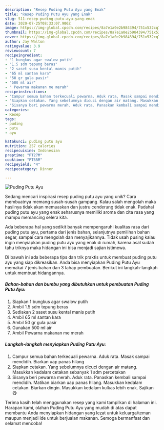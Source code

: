 ```yaml
---
description: "Resep Puding Putu Ayu yang Enak"
title: "Resep Puding Putu Ayu yang Enak"
slug: 511-resep-puding-putu-ayu-yang-enak
date: 2020-07-25T08:33:07.906Z
image: https://img-global.cpcdn.com/recipes/8a7e1a0e2b984394/751x532cq70/puding-putu-ayu-foto-resep-utama.jpg
thumbnail: https://img-global.cpcdn.com/recipes/8a7e1a0e2b984394/751x532cq70/puding-putu-ayu-foto-resep-utama.jpg
cover: https://img-global.cpcdn.com/recipes/8a7e1a0e2b984394/751x532cq70/puding-putu-ayu-foto-resep-utama.jpg
author: Jay Walton
ratingvalue: 3.9
reviewcount: 7
recipeingredient:
- "1 bungkus agar swalow putih"
- "1.5 sdm tepung beras"
- "2 saset susu kental manis putih"
- "65 ml santan kara"
- "50 gr gula pasir"
- "500 ml air"
- " Pewarna makanan me merah"
recipeinstructions:
- "Campur semua bahan terkecuali pewarna. Aduk rata. Masak sampai mendidih. Biarkan uap panas hilang"
- "Siapkan cetakan. Yang sebelumnya dicuci dengan air matang. Masukkan kedalam cetakan sebanyak 1 sdm percetakan"
- "Sisanya beri pewarna merah. Aduk rata. Panaskan kembali sampai mendidih. Matikan biarkan uap panas hilang. Masukkan kedalam cetakan. Biarkan dingin. Masukkan kedalam kulkas lebih enak. Sajikan 😋"
categories:
- Resep
tags:
- puding
- putu
- ayu

katakunci: puding putu ayu 
nutrition: 257 calories
recipecuisine: Indonesian
preptime: "PT27M"
cooktime: "PT55M"
recipeyield: "4"
recipecategory: Dinner

---
```



![Puding Putu Ayu](https://img-global.cpcdn.com/recipes/8a7e1a0e2b984394/751x532cq70/puding-putu-ayu-foto-resep-utama.jpg)

Sedang mencari inspirasi resep puding putu ayu yang unik? Cara membuatnya memang susah-susah gampang. Kalau salah mengolah maka hasilnya tidak akan memuaskan dan justru cenderung tidak enak. Padahal puding putu ayu yang enak seharusnya memiliki aroma dan cita rasa yang mampu memancing selera kita.

Ada beberapa hal yang sedikit banyak mempengaruhi kualitas rasa dari puding putu ayu, pertama dari jenis bahan, selanjutnya pemilihan bahan segar, sampai cara mengolah dan menyajikannya. Tidak usah pusing kalau ingin menyiapkan puding putu ayu yang enak di rumah, karena asal sudah tahu triknya maka hidangan ini bisa menjadi sajian istimewa.




Di bawah ini ada beberapa tips dan trik praktis untuk membuat puding putu ayu yang siap dikreasikan. Anda bisa menyiapkan Puding Putu Ayu memakai 7 jenis bahan dan 3 tahap pembuatan. Berikut ini langkah-langkah untuk membuat hidangannya.

<!--inarticleads1-->

##### Bahan-bahan dan bumbu yang dibutuhkan untuk pembuatan Puding Putu Ayu:

1. Siapkan 1 bungkus agar swalow putih
1. Ambil 1.5 sdm tepung beras
1. Sediakan 2 saset susu kental manis putih
1. Ambil 65 ml santan kara
1. Ambil 50 gr gula pasir
1. Gunakan 500 ml air
1. Ambil  Pewarna makanan me merah




<!--inarticleads2-->

##### Langkah-langkah menyiapkan Puding Putu Ayu:

1. Campur semua bahan terkecuali pewarna. Aduk rata. Masak sampai mendidih. Biarkan uap panas hilang
1. Siapkan cetakan. Yang sebelumnya dicuci dengan air matang. Masukkan kedalam cetakan sebanyak 1 sdm percetakan
1. Sisanya beri pewarna merah. Aduk rata. Panaskan kembali sampai mendidih. Matikan biarkan uap panas hilang. Masukkan kedalam cetakan. Biarkan dingin. Masukkan kedalam kulkas lebih enak. Sajikan 😋




Terima kasih telah menggunakan resep yang kami tampilkan di halaman ini. Harapan kami, olahan Puding Putu Ayu yang mudah di atas dapat membantu Anda menyiapkan hidangan yang lezat untuk keluarga/teman maupun menjadi ide untuk berjualan makanan. Semoga bermanfaat dan selamat mencoba!
